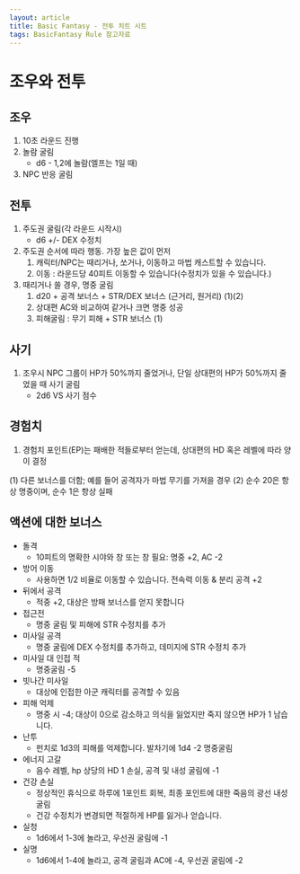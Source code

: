 ```yaml
---
layout: article
title: Basic Fantasy - 전투 치트 시트
tags: BasicFantasy Rule 참고자료
---
```


# 조우와 전투
## 조우
1. 10초 라운드 진행
2. 놀람 굴림
   * d6 - 1,2에 놀람(엘프는 1일 때)
3. NPC 반응 굴림

## 전투
1. 주도권 굴림(각 라운드 시작시)
   * d6 +/- DEX 수정치
2. 주도권 순서에 따라 행동. 가장 높은 값이 먼저
   1. 캐릭터/NPC는 때리거나, 쏘거나, 이동하고 마법 캐스트할 수 있습니다.
   2. 이동 : 라운드당 40피트 이동할 수 있습니다(수정치가 있을 수 있습니다.)
3. 때리거나 쏠 경우, 명중 굴림
   1. d20 + 공격 보너스 + STR/DEX 보너스 (근거리, 원거리) (1)(2)
   2. 상대편 AC와 비교하여 같거나 크면 명중 성공
   3. 피해굴림 : 무기 피해 + STR 보너스 (1)

## 사기
1. 조우시 NPC 그룹이 HP가 50%까지 줄었거나, 단일 상대편의 HP가 50%까지 줄었을 때 사기 굴림
   - 2d6 VS 사기 점수

## 경험치
1. 경험치 포인트(EP)는 패배한 적들로부터 얻는데, 상대편의 HD 혹은 레벨에 따라 양이 결정

(1) 다른 보너스를 더함; 예를 들어 공격자가 마법 무기를 가져을 경우
(2) 순수 20은 항상 명중이며, 순수 1은 항상 실패

## 액션에 대한 보너스
* 돌격
  * 10피트의 명확한 시야와 창 또는 창 필요: 명중 +2, AC -2
* 방어 이동
  * 사용하면 1/2 비율로 이동할 수 있습니다. 전속력 이동 & 분리 공격 +2
* 뒤에서 공격
  * 적중 +2, 대상은 방패 보너스를 얻지 못합니다
* 접근전
  * 명중 굴림 및 피해에 STR 수정치를 추가
* 미사일 공격
  * 명중 굴림에 DEX 수정치를 추가하고, 데미지에 STR 수정치 추가
* 미사일 대 인접 적
  * 명중굴림 -5
* 빗나간 미사일
  * 대상에 인접한 아군 캐릭터를 공격할 수 있음
* 피해 억제
  * 명중 시 -4; 대상이 0으로 감소하고 의식을 잃었지만 죽지 않으면 HP가 1 남습니다.
* 난투
  * 펀치로 1d3의 피해를 억제합니다. 발차기에 1d4 -2 명중굴림
* 에너지 고갈
  * 음수 레벨, hp 상당의 HD 1 손실, 공격 및 내성 굴림에 -1
* 건강 손실
  * 정상적인 휴식으로 하루에 1포인트 회복, 최종 포인트에 대한 죽음의 광선 내성 굴림
  * 건강 수정치가 변경되면 적절하게 HP를 잃거나 얻습니다.
* 실청
  * 1d6에서 1-3에 놀라고, 우선권 굴림에 -1
* 실명
  * 1d6에서 1-4에 놀라고, 공격 굴림과 AC에 -4, 우선권 굴림에 -2
